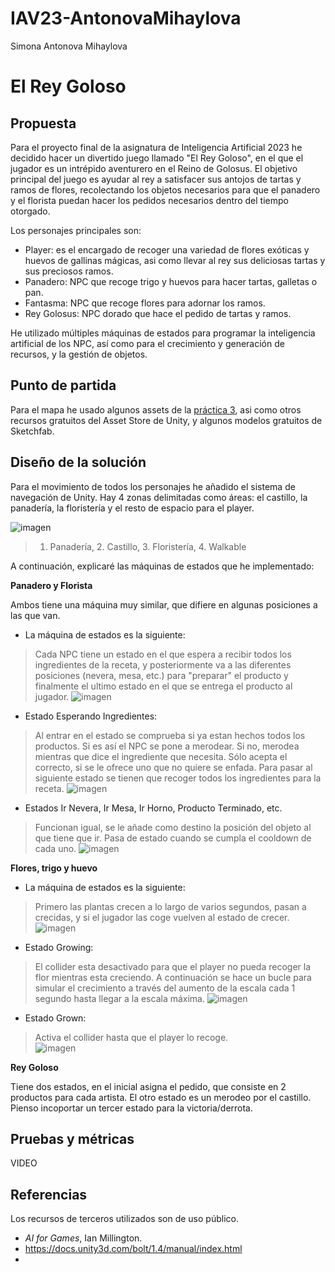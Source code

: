 # IAV23-AntonovaMihaylova
Simona Antonova Mihaylova


# El Rey Goloso

## Propuesta
Para el proyecto final de la asignatura de Inteligencia Artificial 2023 he decidido hacer un divertido juego llamado "El Rey Goloso", en el que el jugador es un intrépido aventurero en el Reino de Golosus. El objetivo principal del juego es ayudar al rey a satisfacer sus antojos de tartas y ramos de flores, recolectando los objetos necesarios para que el panadero y el florista puedan hacer los pedidos necesarios dentro del tiempo otorgado.
 

Los personajes principales son:
- Player: es el encargado de recoger una variedad de flores exóticas y huevos de gallinas mágicas, asi como llevar al rey sus deliciosas tartas y sus preciosos ramos.
- Panadero: NPC que recoge trigo y huevos para hacer tartas, galletas o pan.
- Fantasma: NPC que recoge flores para adornar los ramos.
- Rey Golosus: NPC dorado que hace el pedido de tartas y ramos.

He utilizado múltiples máquinas de estados para programar la inteligencia artificial de los NPC, así como para el crecimiento y generación de recursos, y la gestión de objetos.

## Punto de partida
Para el mapa he usado algunos assets de la [práctica 3](https://github.com/IAV23-G15/IAV23-G15-P3), asi como otros recursos gratuitos del Asset Store de Unity, y algunos modelos gratuitos de Sketchfab.

## Diseño de la solución

Para el movimiento de todos los personajes he añadido el sistema de navegación de Unity. Hay 4 zonas delimitadas como áreas: el castillo, la panadería, la floristería y el resto de espacio para el player.

![imagen](https://github.com/ssimoanto/IAV23-AntonovaMihaylova/assets/72394611/074b295e-6074-4de6-a49b-034f01b82499)
>1. Panadería, 2. Castillo, 3. Floristería, 4. Walkable

A continuación, explicaré las máquinas de estados que he implementado:

**Panadero y Florista**

Ambos tiene una máquina muy similar, que difiere en algunas posiciones a las que van.

- La máquina de estados es la siguiente:

> Cada NPC tiene un estado en el que espera a recibir todos los ingredientes de la receta, y posteriormente va a las diferentes posiciones (nevera, mesa, etc.) para "preparar" el producto y finalmente el ultimo estado en el que se entrega el producto al jugador.
![imagen](https://github.com/ssimoanto/IAV23-AntonovaMihaylova/assets/72394611/80da3b47-1316-4fc8-ae23-68351be431b1)

- Estado Esperando Ingredientes:

> Al entrar en el estado se comprueba si ya estan hechos todos los productos. Si es así el NPC se pone a merodear. Si no, merodea mientras que dice el ingrediente que necesita. Sólo acepta el correcto, si se le ofrece uno que no quiere se enfada. Para pasar al siguiente estado se tienen que recoger todos los ingredientes para la receta.
![imagen](https://github.com/ssimoanto/IAV23-AntonovaMihaylova/assets/72394611/73addc8d-35a0-4065-8d39-91ca7605a338)

- Estados Ir Nevera, Ir Mesa, Ir Horno, Producto Terminado, etc.

> Funcionan igual, se le añade como destino la posición del objeto al que tiene que ir. Pasa de estado cuando se cumpla el cooldown de cada uno.
![imagen](https://github.com/ssimoanto/IAV23-AntonovaMihaylova/assets/72394611/567791a0-a03d-4df7-9d94-3371ebd0285d)

**Flores, trigo y huevo**

- La máquina de estados es la siguiente:

> Primero las plantas crecen a lo largo de varios segundos, pasan a crecidas, y si el jugador las coge vuelven al estado de crecer.
![imagen](https://github.com/ssimoanto/IAV23-AntonovaMihaylova/assets/72394611/cca5adb0-9ec1-41b8-b7b0-4f61bc1107f8)

- Estado Growing:
> El collider esta desactivado para que el player no pueda recoger la flor mientras esta creciendo. A continuación se hace un bucle para simular el crecimiento a través del aumento de la escala cada 1 segundo hasta llegar a la escala máxima.
![imagen](https://github.com/ssimoanto/IAV23-AntonovaMihaylova/assets/72394611/e093fe9f-8b2b-4a94-b720-b69c2c0fe887)

- Estado Grown:
> Activa el collider hasta que el player lo recoge.                                                                     
![imagen](https://github.com/ssimoanto/IAV23-AntonovaMihaylova/assets/72394611/76ae5cc3-c36b-424c-818e-178ce9129e9a)

**Rey Goloso**

Tiene dos estados, en el inicial asigna el pedido, que consiste en 2 productos para cada artista. El otro estado es un merodeo por el castillo. Pienso incoportar un tercer estado para la victoria/derrota.

## Pruebas y métricas

VIDEO

## Referencias
Los recursos de terceros utilizados son de uso público.

- *AI for Games*, Ian Millington.
- https://docs.unity3d.com/bolt/1.4/manual/index.html
- 
